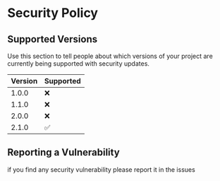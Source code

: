 # Security Policy

## Supported Versions

Use this section to tell people about which versions of your project are
currently being supported with security updates.

| Version | Supported          |
| ------- | ------------------ |
| 1.0.0   | :x:                |
| 1.1.0   | :x:                |
| 2.0.0   | :x:                |
| 2.1.0   | :white_check_mark: |

## Reporting a Vulnerability

if you find any security vulnerability please report it in the issues
